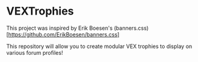 # VEXTrophies

This project was inspired by Erik Boesen's (banners.css)[https://github.com/ErikBoesen/banners.css]

This repository will allow you to create modular VEX trophies to display on various forum profiles!
